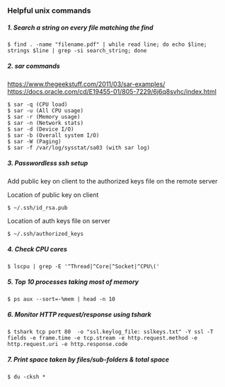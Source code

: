 ### Helpful unix commands

##### 1. Search a string on every file matching the find

```
$ find . -name "filename.pdf" | while read line; do echo $line; strings $line | grep -si search_string; done
```

##### 2. sar commands
https://www.thegeekstuff.com/2011/03/sar-examples/
https://docs.oracle.com/cd/E19455-01/805-7229/6j6q8svhc/index.html
```
$ sar -q (CPU load)
$ sar -u (All CPU usage)
$ sar -r (Memory usage)
$ sar -n (Network stats)
$ sar -d (Device I/O)
$ sar -b (Overall system I/O)
$ sar -W (Paging)
$ sar -f /var/log/sysstat/sa03 (with sar log)
```

##### 3. Passwordless ssh setup
Add public key on client to the authorized keys file on the remote server

Location of public key on client
```
$ ~/.ssh/id_rsa.pub
```

Location of auth keys file on server
```
$ ~/.ssh/authorized_keys
```

##### 4. Check CPU cores
```
$ lscpu | grep -E '^Thread|^Core|^Socket|^CPU\('
```

##### 5. Top 10 processes taking most of memory
```
$ ps aux --sort=-%mem | head -n 10
```

##### 6. Monitor HTTP request/response using tshark
```
$ tshark tcp port 80  -o "ssl.keylog_file: sslkeys.txt" -Y ssl -T fields -e frame.time -e tcp.stream -e http.request.method -e http.request.uri -e http.response.code
```

##### 7. Print space taken by files/sub-folders & total space
```
$ du -cksh *
```
